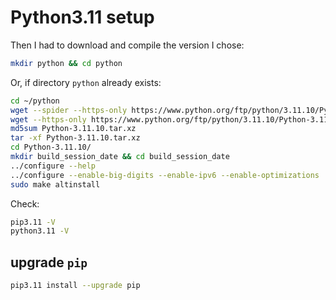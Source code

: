 # Python3.11 setup

Then I had to download and compile the version I chose:

```bash
mkdir python && cd python
```

Or, if directory `python` already exists:

```bash
cd ~/python
wget --spider --https-only https://www.python.org/ftp/python/3.11.10/Python-3.11.10.tar.xz
wget --https-only https://www.python.org/ftp/python/3.11.10/Python-3.11.10.tar.xz
md5sum Python-3.11.10.tar.xz
tar -xf Python-3.11.10.tar.xz
cd Python-3.11.10/
mkdir build_session_date && cd build_session_date
../configure --help
../configure --enable-big-digits --enable-ipv6 --enable-optimizations
sudo make altinstall
```

Check:

```bash
pip3.11 -V
python3.11 -V
```

## upgrade `pip`

```bash
pip3.11 install --upgrade pip
```
